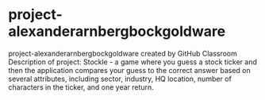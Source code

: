 # project-alexanderarnbergbockgoldware
project-alexanderarnbergbockgoldware created by GitHub Classroom
Description of project: 
Stockle - a game where you guess a stock ticker and then the application compares your 
guess to the correct answer based on several attributes, including sector, industry, HQ location, number of 
characters in the ticker, and one year return.
